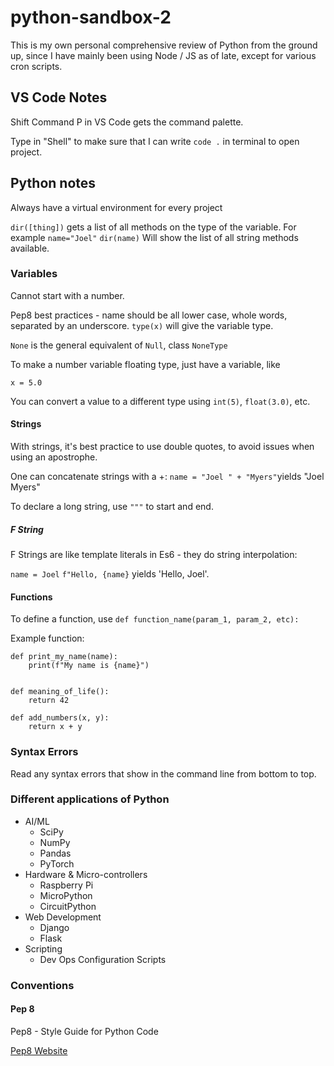 # python-sandbox-2 #

This is my own personal comprehensive review of Python from the ground up, since I have mainly been using Node / JS as of late, except for various cron scripts.

## VS Code Notes ##

Shift Command P in VS Code gets the command palette.

Type in "Shell" to make sure that I can write `code .` in terminal to open project.

## Python notes ##

Always have a virtual environment for every project

`dir([thing])` gets a list of all methods on the type of the variable. 
For example
`name="Joel"`
`dir(name)`
Will show the list of all string methods available.


### Variables ###

Cannot start with a number.

Pep8 best practices - name should be all lower case, whole words, separated by an underscore.
`type(x)` will give the variable type.

`None` is the general equivalent of `Null`, class `NoneType`

To make a number variable floating type, just have a variable, like

`x = 5.0`

You can convert a value to a different type using `int(5)`, `float(3.0)`, etc. 

#### Strings ####

With strings, it's best practice to use double quotes, to avoid issues when using an apostrophe.

One can concatenate strings with a +: `name = "Joel " + "Myers"`yields "Joel Myers"

To declare a long string, use `"""` to start and end.

##### F String #####

F Strings are like template literals in Es6 - they do string interpolation: 

`name = Joel`
`f"Hello, {name}` yields 'Hello, Joel'.

#### Functions ####

To define a function, use `def function_name(param_1, param_2, etc):`

Example function: 

```
def print_my_name(name):
    print(f"My name is {name}")


def meaning_of_life():
    return 42

def add_numbers(x, y):
    return x + y
```

### Syntax Errors ###

Read any syntax errors that show in the command line from bottom to top.

### Different applications of Python ###

* AI/ML
    * SciPy
    * NumPy
    * Pandas
    * PyTorch
* Hardware & Micro-controllers
    * Raspberry Pi
    * MicroPython
    * CircuitPython
* Web Development
    * Django
    * Flask
* Scripting
    * Dev Ops Configuration Scripts

### Conventions ###

#### Pep 8 ####

Pep8 - Style Guide for Python Code

[Pep8 Website](https://pep8.org/ "Pep8 Website")
